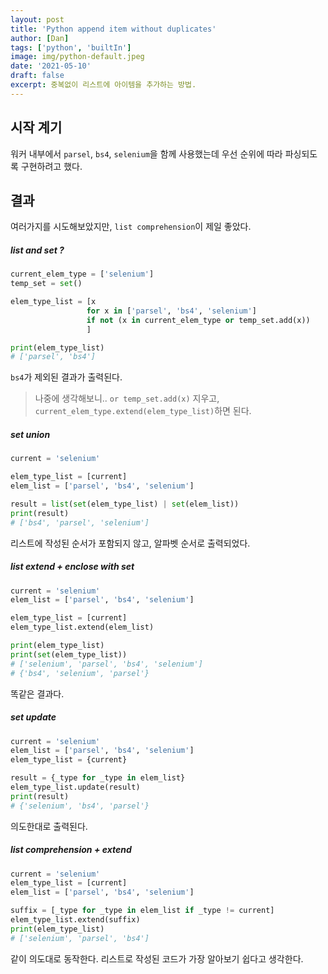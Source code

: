 ```yaml
---
layout: post
title: 'Python append item without duplicates'
author: [Dan]
tags: ['python', 'builtIn']
image: img/python-default.jpeg
date: '2021-05-10'
draft: false
excerpt: 중복없이 리스트에 아이템을 추가하는 방법.
---
```


## 시작 계기

워커 내부에서 `parsel`, `bs4`, `selenium`을 함께 사용했는데
우선 순위에 따라 파싱되도록 구현하려고 했다.

## 결과

여러가지를 시도해보았지만, `list comprehension`이 제일 좋았다.

##### list and set ?

```python
current_elem_type = ['selenium']
temp_set = set()

elem_type_list = [x
                 for x in ['parsel', 'bs4', 'selenium']
                 if not (x in current_elem_type or temp_set.add(x))
                 ]

print(elem_type_list)
# ['parsel', 'bs4']
```

`bs4`가 제외된 결과가 출력된다.

> 나중에 생각해보니..
> `or temp_set.add(x)` 지우고, `current_elem_type.extend(elem_type_list)`하면 된다.

##### set union

```python
current = 'selenium'

elem_type_list = [current]
elem_list = ['parsel', 'bs4', 'selenium']

result = list(set(elem_type_list) | set(elem_list))
print(result)
# ['bs4', 'parsel', 'selenium']
```

리스트에 작성된 순서가 포함되지 않고, 알파벳 순서로 출력되었다.

##### list extend + enclose with set

```python
current = 'selenium'
elem_list = ['parsel', 'bs4', 'selenium']

elem_type_list = [current]
elem_type_list.extend(elem_list)

print(elem_type_list)
print(set(elem_type_list))
# ['selenium', 'parsel', 'bs4', 'selenium']
# {'bs4', 'selenium', 'parsel'}
```

똑같은 결과다.

##### set update

```python
current = 'selenium'
elem_list = ['parsel', 'bs4', 'selenium']
elem_type_list = {current}

result = {_type for _type in elem_list}
elem_type_list.update(result)
print(result)
# {'selenium', 'bs4', 'parsel'}
```

의도한대로 출력된다.

##### list comprehension + extend

```python
current = 'selenium'
elem_type_list = [current]
elem_list = ['parsel', 'bs4', 'selenium']

suffix = [_type for _type in elem_list if _type != current]
elem_type_list.extend(suffix)
print(elem_type_list)
# ['selenium', 'parsel', 'bs4']
```

같이 의도대로 동작한다.
리스트로 작성된 코드가 가장 알아보기 쉽다고 생각한다.
